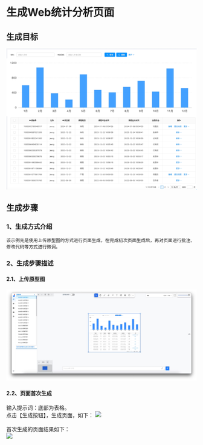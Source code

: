 # 生成Web统计分析页面

## 生成目标

![](./assets/examples/Web/统计分析2.png)

## 生成步骤

### 1、生成方式介绍
    该示例先是使用上传原型图的方式进行页面生成，在完成初次页面生成后，再对页面进行批注、修改代码等方式进行微调。
### 2、生成步骤描述
#### 2.1、上传原型图
![](./assets/examples/Web/webstats-1.jpg)
#### 2.2、页面首次生成
输入提示词：底部为表格。
<br>点击【生成按钮】，生成页面，如下：
![](./assets/examples/Web/webstats-1.gif)
<br><br>
首次生成的页面结果如下：
<br><image width=auto height=auto src="./assets/examples/Web/webstats-2.jpg"/>

